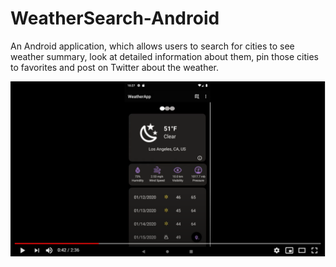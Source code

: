 # WeatherSearch-Android

An Android application, which allows users to search for cities to see weather summary, look at detailed information about them, pin those cities to favorites and post on Twitter about the weather.

[![Watch the video](https://github.com/lakshmiathivarapu/WeatherSearch-Android/blob/master/embedvideo.PNG)](https://www.youtube.com/watch?v=-yg2NjE4XzY&t=1s) 
